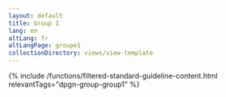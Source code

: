 ```yaml
---
layout: default
title: Group 1
lang: en
altLang: fr
altLangPage: groupe1
collectionDirectory: views/view-template
---
```


{% include /functions/filtered-standard-guideline-content.html relevantTags="dpgn-group-group1" %}
